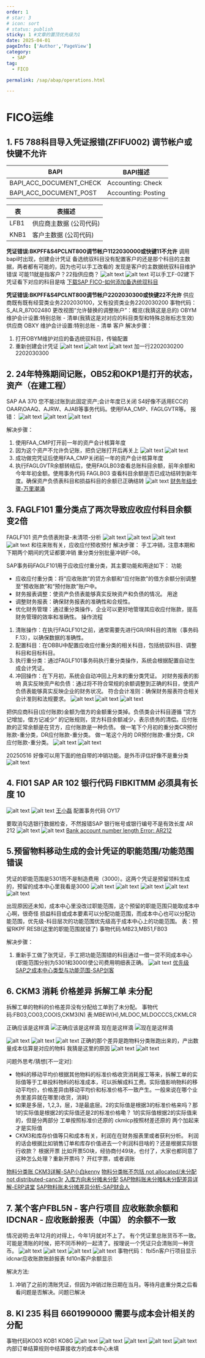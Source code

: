 ```yaml
---
order: 1
# star: 3
# icon: sort
# status: publish
sticky: 1 #文章的置顶优先级为1
date: 2025-04-01
pageInfo: ['Author','PageView']
category:
  - SAP
tag:
  - FICO

permalink: /sap/abap/operations.html

---
```



# FICO运维
<!-- :::tip
::: -->
<!-- 摘要截止标签 -->
<!-- more -->

## 1. F5 788科目导入凭证报错(ZFIFU002) 调节帐户或快键不允许
| BAPI | BAPI描述 |
|----------|----------|
| BAPI_ACC_DOCUMENT_CHECK | Accounting: Check |
| BAPI_ACC_DOCUMENT_POST | Accounting: Posting |

| 表 | 表描述 |
|----------|----------|
| LFB1 | 供应商主数据 (公司代码) |
| KNB1 | 客户主数据 (公司代码) |

**凭证错误:BKPFF&S4PCLNT800调节帐户1122030000或快键11不允许**
调用bapi时出现，创建会计凭证
备选统驭科目没有配置客户的还是那个科目的主数据，两者都有可能的，因为也可以手工改看的
发现是客户的主数据统驭科目维护错误
可能11就是指客户？22指供应商？
![alt text](image.png)
![alt text](image-1.png)
可以手工F-02建下凭证看下对应的科目是啥
[下载SAP FICO-如何添加备选统驭科目](/file/AlternativeUnifiedSubjects.pdf '下载文档')

**凭证错误:BKPFF&S4PCLNT800调节帐户2202030300或快键22不允许**
供应商既有既有经营类业务2202030100，又有投资类业务2202030200
事物代码：
S_ALR_87002480  更改视图“允许替换的调整账户”：概览(我猜这是总的)
OBYM  维护会计设置:特别总账 - 清单(我猜这是对对应的科目类型和特殊总账标志生效)供应商
OBXY  维护会计设置:特别总账 - 清单 客户
解决步骤：
1. 打开OBYM维护对应的备选统驭科目，传输配置
2. 重新创建会计凭证
![alt text](企业微信截图_17434135992223.png)
![alt text](企业微信截图_17434742168442.png)
![alt text](faf59da0136d89693f04562e95f1fb7.png)
加一行2202030200   2202030300
## 2. 24年特殊期间记账，OB52和OKP1是打开的状态，资产（在建工程）
SAP AA 370 您不能过账到此固定资产;会计年度已关闭
S4好像不适用ECC的OAAR\OAAQ、AJRW、AJAB等事务代码。使用FAA_CMP、FAGLGVTR等。
报错：
![alt text](企业微信截图_17434716762678.png)
![alt text](企业微信截图_17434716854582.png)
![alt text](image-4.png)

解决步骤：
1. 使用FAA_CMP打开前一年的资产会计核算年度
2. 因为这个资产不允许负记账，把负记账打开后再关上
![alt text](image-3.png)
![alt text](image-2.png)
3. 成功做完凭证后使用FAA_CMP关闭前一年的资产会计核算年度
4. 执行FAGLGVTR余额转结后，使用FAGLB03查看总账科目余额，前年余额和今年年初金额。使用事务代码 FAGLB03 查看科目余额是否已成功结转到新年度。确保资产负债表科目和损益科目的余额已正确结转
![alt text](企业微信截图_17434864313332.png)
[财务年结步骤-万里潮涌](http://www.360doc.com/content/24/0110/20/78825344_1110631402.shtml)


## 3. FAGLF101 重分类点了两次导致应收应付科目余额变2倍
FAGLF101 资产负债表附录-未清项-分析
![alt text](企业微信截图_17435578224389.png)
![alt text](企业微信截图_17435578344964.png)
![alt text](企业微信截图_17435578502432.png)
![alt text](企业微信截图_17435578619545.png)
和往来账有关，应收应付预收预付
解决步骤：
手工冲销，注意本期和下期两个期间的凭证都要冲销
重分类分别批量冲销F-08。

SAP事务码FAGLF101用于应收应付重分类，其主要功能和用途如下：
功能
* 应收应付重分类：将“应收账款”的贷方余额和“应付账款”的借方余额分别调整至“预收账款”和“预付账款”账户中。
* 财务报表调整：使资产负债表能够真实反映资产和负债的情况。
用途
* 调整财务报表：确保财务报表的准确性和合规性。
* 优化财务管理：通过重分类操作，企业可以更好地管理其应收应付账款，提高财务管理的效率和准确性。
操作流程
1. 清账操作：在执行FAGLF101之前，通常需要先进行GR/IR科目的清账（事务码F.13），以确保数据的准确性。
2. 配置科目：在OBBU中配置应收应付重分类的相关科目，包括统驭科目、调整科目和目标科目。
3. 执行重分类：通过FAGLF101事务码执行重分类操作，系统会根据配置自动生成会计凭证。
4. 冲回操作：在下月初，系统会自动冲回上月末的重分类凭证。
对财务报表的影响
真实反映资产和负债：通过将不符合常规的余额调整到正确的科目，使资产负债表能够真实反映企业的财务状况。
符合会计准则：确保财务报表符合相关会计准则和法规要求。
![alt text](image-16.png)
![alt text](企业微信截图_17436428691414.png)
![alt text](image-5.png)


把供应商科目(应付账款)金额为借方的金额重分类掉。负债类会计科目遵循 “贷方记增加，借方记减少” 的记账规则，贷方科目余额减少，表示债务的清偿。应付账款的正常余额是在贷方，应付账款是一种负债。
做一笔下个月初的重分类CR预付账款-重分类，DR应付账款-重分类。
做一笔这个月的      DR预付账款-重分类，CR应付账款-重分类。
![alt text](image-19.png)
![alt text](image-20.png)

20250516 好像可以用下面的他自带的冲销功能。是外币评估好像不是重分类
![alt text](image-18.png)

## 4. FI01 SAP AR 102 银行代码 FIBKITMM 必须具有长度 10

![alt text](企业微信截图_17439904746306.png)
![alt text](image-6.png)
[王小磊](https://blog.csdn.net/wangjolly/article/details/107917294)
配置事务代码 OY17


要取消勾选银行数据检查，不然报错SAP 银行帐号或银行编号不是有效长度 AR 212
![alt text](企业微信截图_17440062458920.png)
![alt text](企业微信截图_17440074717532.png)
[Bank account number length Error: AR212](https://community.sap.com/t5/enterprise-resource-planning-q-a/bank-account-number-length-error-ar212/qaq-p/11648664)

## 5.预留物料移动生成的会计凭证的职能范围/功能范围错误
凭证的职能范围是5301而不是制造费用（3000）。这两个凭证是预留领料生成的，预留的成本中心里我看是3000
![alt text](image-8.png)
![alt text](企业微信截图_17436485123616.png)
![alt text](企业微信截图_17436485433831.png)
![alt text](企业微信截图_17436612014847.png)
![alt text](企业微信截图_17436612838910.png)

出现原因还未知，成本中心里没改过职能范围，这个预留的职能范围只能取成本中心啊，很奇怪
损益科目或成本要素可以分配功能范围，而成本中心也可以分配功能范围，优先级-科目层次的功能范围优先级高于成本中心上的功能范围。
表：预留RKPF RESB(这里的职能范围就错了)
事物代码:MB23,MB51,FB03

解决步骤：
1. 重新手工做了张凭证，手工把功能范围错的科目通过一借一贷不同成本中心(职能范围分别为5301和3000)使公司费用明细表正确。
![alt text](image-7.png)
[优先级SAP之成本中心类型与功能范围-SAP剑客](https://saper.blog.csdn.net/article/details/47146213?spm=1001.2101.3001.6650.2&utm_medium=distribute.pc_relevant.none-task-blog-2%7Edefault%7EBlogCommendFromBaidu%7ERate-2-47146213-blog-108724576.235%5Ev43%5Epc_blog_bottom_relevance_base5&depth_1-utm_source=distribute.pc_relevant.none-task-blog-2%7Edefault%7EBlogCommendFromBaidu%7ERate-2-47146213-blog-108724576.235%5Ev43%5Epc_blog_bottom_relevance_base5&utm_relevant_index=3)


## 6. CKM3 消耗 价格差异 拆解工单 未分配
拆解工单的物料的价格差异没有分配给工单到了未分配。
事物代码:FB03,CO03,COOIS,CKM3(N)
表:MBEW(H),MLDOC,MLDOCCCS,CKMLCR

正确应该是这样滴
![正确应该是这样滴](image-9.png)
现在是这样滴
![现在是这样滴](image-10.png)

![alt text](企业微信截图_17440939829762.png)
![alt text](image-14.png)
![alt text](image-15.png)
正确的那个差异是跑物料分类账跑出来的，产出数量成本估算是对应的物料
我猜是这里的原因
![alt text](image-13.png)
![alt text](image-12.png)

问题外思考/猜想[不一定对]:
* 物料的移动平均价根据其他物料的标准价格收货消耗报工等来，拆解工单的实际值等于工单投料物料的标准成本，可以拆解成料工费。实际值影响物料的移动平均价，价格差异由移动平均价和标准价格不一致产生。一般来说在哪个业务里差异就在哪里(收货，消耗)
* 如果是多层，1,2,3，层，3是最底层。2的实际值是根据3的标准价格来吗？那1的实际值是根据2的实际值还是2的标准价格嘞？
1的实际值根据2的实际值来的，但是分两部分   工单按照标准价还原的   ckmlcp按照材差还原的  两个加起来才是实际值
* CKM3和库存价值等只和成本有关，利润在在财务报表里或者获利分析。
利润的话会根据比如销售订单和库存价值进去一个利润科目啥的？还是根据实际银行收款？
根据开票
比如开票50块，经协商付49块，也付了，大家也都同意了这种怎么处理？重新开票吗？
开红字票，或者调账


[物料分类账 CKM3详解-SAP小白kenny](https://blog.csdn.net/weixin_42646630/article/details/111171368)
[物料分类帐不包括 not allocated/未分配 not distributed-canc3r](https://blog.itpub.net/11782589/viewspace-686934/)
[入库方向未分摊未分配](https://www.sohu.com/a/740316586_121151301)
[SAP物料账未分摊&未分配差异详解-ERP讲堂](https://zhuanlan.zhihu.com/p/689553535)
[SAP物料账未分摊差异分析-SAP财会人](https://zhuanlan.zhihu.com/p/106674501)

## 7. 某个客户FBL5N - 客户行项目 应收账款余额和 IDCNAR - 应收账龄报表（中国） 的余额不一致
情况说明:去年12月的对得上，今年1月就对不上了。
有个凭证里总账货币不一致。可能是清账的时候，把不同币种的一起清了。按理说一个凭证只会清账同一种货币。
![alt text](企业微信截图_17455642777359.png)
![alt text](企业微信截图_17455642911406.png)
![alt text](企业微信截图_17455718647364.png)
![alt text](image-17.png)
事物代码：
fbl5n客户行项目显示
idcnar应收账款账龄报表
fd10n客户余额显示

解决方法:
1. 冲销了之前的清账凭证，但因为冲销过账日期在当月。等待月底重分类之后看看问题是否解决。问题已解决

## 8. KI 235 科目 6601990000 需要与成本会计相关的分配
事物代码KO03  KOB1 KO8G
![alt text](1748501948818.jpg)
![alt text](1748501953693.jpg)
![alt text](1748501961478.jpg)
![alt text](1748501978637.jpg)
![alt text](1748502115204.jpg)
内部订单结算规则中结算接收方的成本中心未填